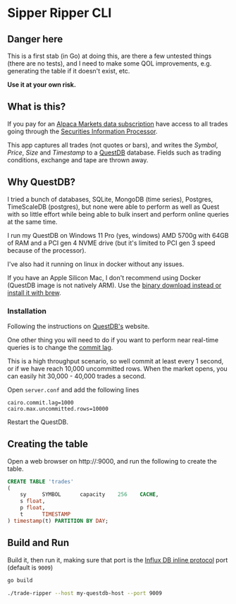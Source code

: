 # Sipper Ripper CLI

## Danger here

This is a first stab (in Go) at doing this, are there a few untested things (there are no tests), and I need to make some QOL improvements, e.g. generating the table if it doesn't exist, etc.

**Use it at your own risk.**

## What is this?

If you pay for
an [Alpaca Markets data subscription](https://alpaca.markets/docs/api-references/market-data-api/stock-pricing-data/realtime/)
have access to all trades going through
the [Securities Information Processor](https://polygon.io/blog/understanding-the-sips/).

This app captures all trades (not quotes or bars), and writes the *Symbol*, *Price*, *Size* and *Timestamp* to
a [QuestDB](https://questdb.io/docs/) database. Fields such as trading conditions, exchange and tape are thrown away.

## Why QuestDB?

I tried a bunch of databases, SQLite, MongoDB (time series), Postgres, TimeScaleDB (postgres), but none were able to
perform as well as Quest with so little effort while being able to bulk insert and perform online queries at the same
time.

I run my QuestDB on Windows 11 Pro (yes, windows) AMD 5700g with 64GB of RAM and a PCI gen 4 NVME drive (but it's
limited to
PCI gen 3 speed because of the processor).

I've also had it running on linux in docker without any issues.

If you have an Apple Silicon Mac, I don't recommend using Docker (QuestDB image is not natively ARM). Use
the [binary download instead or install it with brew](https://questdb.io/docs/get-started/homebrew).

### Installation

Following the instructions on [QuestDB's](https://questdb.io/docs/get-started/binaries/) website.

One other thing you will need to do if you want to perform near real-time queries is to change
the [commit lag](https://questdb.io/docs/guides/out-of-order-commit-lag/).

This is a high throughput scenario, so well commit at least every 1 second, or if we have reach 10,000 uncommitted rows.  When the market opens, you can easily hit 30,000 - 40,000 trades a second.

Open `server.conf` and add the following lines

```
cairo.commit.lag=1000
cairo.max.uncommitted.rows=10000
```

Restart the QuestDB.

## Creating the table

Open a web browser on http://<questdb-host>:9000, and run the following to create the table.

```sql
CREATE TABLE 'trades'
(
    sy     SYMBOL      capacity    256    CACHE,
    s float,
    p float,
    t      TIMESTAMP
) timestamp(t) PARTITION BY DAY;

```

## Build and Run

Build it, then run it, making sure that port is
the [Influx DB inline protocol](https://questdb.io/docs/develop/insert-data/#influxdb-line-protocol) port (default
is `9009`)

```bash
go build

./trade-ripper --host my-questdb-host --port 9009
```





